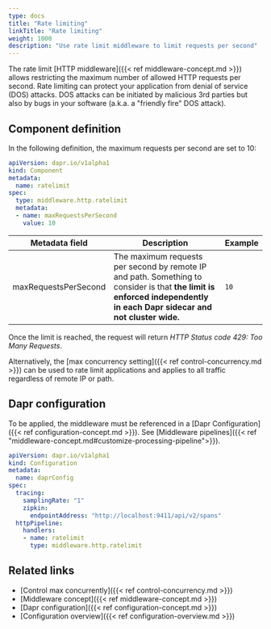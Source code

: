 ```yaml
---
type: docs
title: "Rate limiting"
linkTitle: "Rate limiting"
weight: 1000
description: "Use rate limit middleware to limit requests per second"
---
```


The rate limit [HTTP middleware]({{< ref middleware-concept.md >}}) allows restricting the maximum number of allowed HTTP requests per second. Rate limiting can protect your application from denial of service (DOS) attacks. DOS attacks can be initiated by malicious 3rd parties but also by bugs in your software (a.k.a. a "friendly fire" DOS attack).

## Component definition

In the following definition, the maximum requests per second are set to 10:
```yaml
apiVersion: dapr.io/v1alpha1
kind: Component
metadata:
  name: ratelimit
spec:
  type: middleware.http.ratelimit
  metadata:
  - name: maxRequestsPerSecond
    value: 10
```

| Metadata field       | Description                                                                                                                                                                              | Example |
|----------------------|------------------------------------------------------------------------------------------------------------------------------------------------------------------------------------------|---------|
| maxRequestsPerSecond | The maximum requests per second by remote IP and path. Something to consider is that **the limit is enforced independently in each Dapr sidecar and not cluster wide.** | `10`    |

Once the limit is reached, the request will return *HTTP Status code 429: Too Many Requests*.

Alternatively, the [max concurrency setting]({{< ref control-concurrency.md >}}) can be used to rate limit applications and applies to all traffic regardless of remote IP or path.

## Dapr configuration

To be applied, the middleware must be referenced in a [Dapr Configuration]({{< ref configuration-concept.md >}}). See [Middleware pipelines]({{< ref "middleware-concept.md#customize-processing-pipeline">}}).

```yaml
apiVersion: dapr.io/v1alpha1
kind: Configuration
metadata:
  name: daprConfig
spec:
  tracing:
    samplingRate: "1"
    zipkin:
      endpointAddress: "http://localhost:9411/api/v2/spans"
  httpPipeline:
    handlers:
    - name: ratelimit
      type: middleware.http.ratelimit
```

## Related links

- [Control max concurrently]({{< ref control-concurrency.md >}})
- [Middleware concept]({{< ref middleware-concept.md >}})
- [Dapr configuration]({{< ref configuration-concept.md >}})
- [Configuration overview]({{< ref configuration-overview.md >}})
